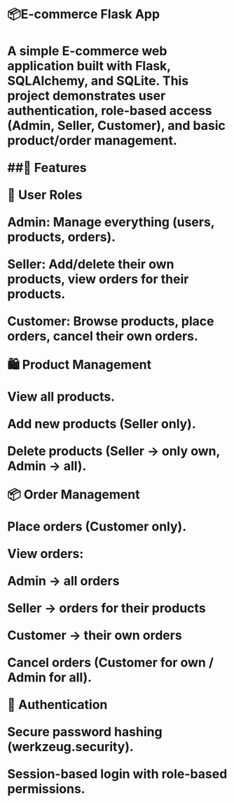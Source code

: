 <H1>📦E-commerce Flask App<H1>

A simple E-commerce web application built with Flask, SQLAlchemy, and SQLite.
This project demonstrates user authentication, role-based access (Admin, Seller, Customer), and basic product/order management.

##🚀 Features

👤 User Roles

Admin: Manage everything (users, products, orders).

Seller: Add/delete their own products, view orders for their products.

Customer: Browse products, place orders, cancel their own orders.

🛍 Product Management

View all products.

Add new products (Seller only).

Delete products (Seller → only own, Admin → all).

📦 Order Management

Place orders (Customer only).

View orders:

Admin → all orders

Seller → orders for their products

Customer → their own orders

Cancel orders (Customer for own / Admin for all).

🔐 Authentication

Secure password hashing (werkzeug.security).

Session-based login with role-based permissions.
